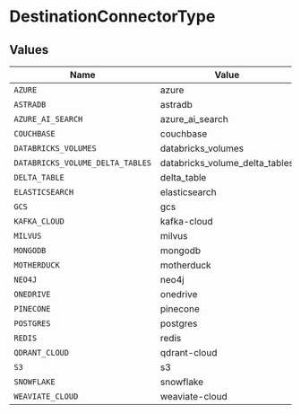 # DestinationConnectorType


## Values

| Name                             | Value                            |
| -------------------------------- | -------------------------------- |
| `AZURE`                          | azure                            |
| `ASTRADB`                        | astradb                          |
| `AZURE_AI_SEARCH`                | azure_ai_search                  |
| `COUCHBASE`                      | couchbase                        |
| `DATABRICKS_VOLUMES`             | databricks_volumes               |
| `DATABRICKS_VOLUME_DELTA_TABLES` | databricks_volume_delta_tables   |
| `DELTA_TABLE`                    | delta_table                      |
| `ELASTICSEARCH`                  | elasticsearch                    |
| `GCS`                            | gcs                              |
| `KAFKA_CLOUD`                    | kafka-cloud                      |
| `MILVUS`                         | milvus                           |
| `MONGODB`                        | mongodb                          |
| `MOTHERDUCK`                     | motherduck                       |
| `NEO4J`                          | neo4j                            |
| `ONEDRIVE`                       | onedrive                         |
| `PINECONE`                       | pinecone                         |
| `POSTGRES`                       | postgres                         |
| `REDIS`                          | redis                            |
| `QDRANT_CLOUD`                   | qdrant-cloud                     |
| `S3`                             | s3                               |
| `SNOWFLAKE`                      | snowflake                        |
| `WEAVIATE_CLOUD`                 | weaviate-cloud                   |